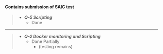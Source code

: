#### Contains submission of SAIC test <br>
> * ***Q-5 Scripting***
> 	*  Done
---------
> * ***Q-2 Docker monitoring and Scripting***
> 	* Done Partially
>  		* (testing remains)
